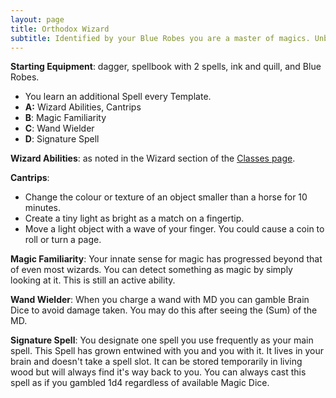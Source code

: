 ```yaml
---
layout: page
title: Orthodox Wizard
subtitle: Identified by your Blue Robes you are a master of magics. Unburdened by schools, classification, or creed, you study magic in near all it's forms. As a Blue Wizard you are seen as equal parts reliable and unpredictable by your piers.
---
```

**Starting Equipment**: dagger, spellbook with 2 spells, ink and quill, and Blue Robes.

- You learn an additional Spell every Template.
- **A:** Wizard Abilities, Cantrips
- **B**: Magic Familiarity
- **C**: Wand Wielder
- **D**: Signature Spell

**Wizard Abilities**: as noted in the Wizard section of the [Classes page](https://heringtonpress.github.io/systems/olc/olc-classes/).

**Cantrips**:
- Change the colour or texture of an object smaller than a horse for 10 minutes.
- Create a tiny light as bright as a match on a fingertip.
- Move a light object with a wave of your finger. You could cause a coin to roll or turn a page.

**Magic Familiarity**: Your innate sense for magic has progressed beyond that of even most wizards. You can detect something as magic by simply looking at it. This is still an active ability.

**Wand Wielder**: When you charge a wand with MD you can gamble Brain Dice to avoid damage taken. You may do this after seeing the (Sum) of the MD.

**Signature Spell**: You designate one spell you use frequently as your main spell. This Spell has grown entwined with you and you with it. It lives in your brain and doesn't take a spell slot. It can be stored temporarily in living wood but will always find it's way back to you. You can always cast this spell as if you gambled 1d4 regardless of available Magic Dice.